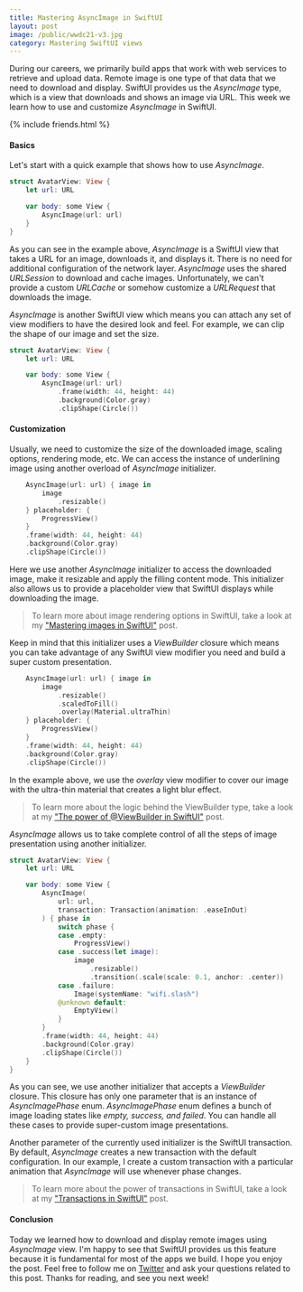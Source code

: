 ```yaml
---
title: Mastering AsyncImage in SwiftUI
layout: post
image: /public/wwdc21-v3.jpg
category: Mastering SwiftUI views
---
```


During our careers, we primarily build apps that work with web services to retrieve and upload data. Remote image is one type of that data that we need to download and display. SwiftUI provides us the *AsyncImage* type, which is a view that downloads and shows an image via URL. This week we learn how to use and customize *AsyncImage* in SwiftUI.

{% include friends.html %}

#### Basics
Let's start with a quick example that shows how to use *AsyncImage*.

```swift
struct AvatarView: View {
    let url: URL

    var body: some View {
        AsyncImage(url: url)
    }
}
```

As you can see in the example above, *AsyncImage* is a SwiftUI view that takes a URL for an image, downloads it, and displays it. There is no need for additional configuration of the network layer. *AsyncImage* uses the shared *URLSession* to download and cache images. Unfortunately, we can't provide a custom *URLCache* or somehow customize a *URLRequest* that downloads the image.

*AsyncImage* is another SwiftUI view which means you can attach any set of view modifiers to have the desired look and feel. For example, we can clip the shape of our image and set the size.

```swift
struct AvatarView: View {
    let url: URL

    var body: some View {
        AsyncImage(url: url)
            .frame(width: 44, height: 44)
            .background(Color.gray)
            .clipShape(Circle())
```

#### Customization
Usually, we need to customize the size of the downloaded image, scaling options, rendering mode, etc. We can access the instance of underlining image using another overload of *AsyncImage* initializer.

```swift
    AsyncImage(url: url) { image in
        image
            .resizable()
    } placeholder: {
        ProgressView()
    }
    .frame(width: 44, height: 44)
    .background(Color.gray)
    .clipShape(Circle())
```

Here we use another *AsyncImage* initializer to access the downloaded image, make it resizable and apply the filling content mode. This initializer also allows us to provide a placeholder view that SwiftUI displays while downloading the image.

> To learn more about image rendering options in SwiftUI, take a look at my ["Mastering images in SwiftUI"](/2020/05/27/mastering-images-in-swiftui/) post. 

Keep in mind that this initializer uses a *ViewBuilder* closure which means you can take advantage of any SwiftUI view modifier you need and build a super custom presentation. 

```swift
    AsyncImage(url: url) { image in
        image
            .resizable()
            .scaledToFill()
            .overlay(Material.ultraThin)
    } placeholder: {
        ProgressView()
    }
    .frame(width: 44, height: 44)
    .background(Color.gray)
    .clipShape(Circle())
```

In the example above, we use the *overlay* view modifier to cover our image with the ultra-thin material that creates a light blur effect.

> To learn more about the logic behind the ViewBuilder type, take a look at my ["The power of @ViewBuilder in SwiftUI"](/2019/12/18/the-power-of-viewbuilder-in-swiftui/) post.

*AsyncImage* allows us to take complete control of all the steps of image presentation using another initializer.

```swift
struct AvatarView: View {
    let url: URL

    var body: some View {
        AsyncImage(
            url: url,
            transaction: Transaction(animation: .easeInOut)
        ) { phase in
            switch phase {
            case .empty:
                ProgressView()
            case .success(let image):
                image
                    .resizable()
                    .transition(.scale(scale: 0.1, anchor: .center))
            case .failure:
                Image(systemName: "wifi.slash")
            @unknown default:
                EmptyView()
            }
        }
        .frame(width: 44, height: 44)
        .background(Color.gray)
        .clipShape(Circle())
    }
}
```

As you can see, we use another initializer that accepts a *ViewBuilder* closure. This closure has only one parameter that is an instance of *AsyncImagePhase* enum. *AsyncImagePhase* enum defines a bunch of image loading states like *empty, success, and failed*. You can handle all these cases to provide super-custom image presentations.	

Another parameter of the currently used initializer is the SwiftUI transaction. By default, *AsyncImage* creates a new transaction with the default configuration. In our example, I create a custom transaction with a particular animation that *AsyncImage* will use whenever phase changes.

> To learn more about the power of transactions in SwiftUI, take a look at my ["Transactions in SwiftUI"](/2020/10/07/transactions-in-swiftui/) post.

#### Conclusion
Today we learned how to download and display remote images using *AsyncImage* view. I'm happy to see that SwiftUI provides us this feature because it is fundamental for most of the apps we build. I hope you enjoy the post. Feel free to follow me on [Twitter](https://twitter.com/mecid) and ask your questions related to this post. Thanks for reading, and see you next week!